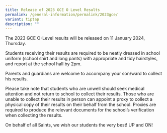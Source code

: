 ```yaml
---
title: Release of 2023 GCE O Level Results
permalink: /general-information/permalink/2023gce/
variant: tiptap
description: ""
---
```

<p></p><p>The 2023 GCE O-Level results will be released on 11 January 2024, Thursday.</p><p>Students receiving their results are required to be neatly dressed in school uniform (school shirt and long pants) with appropriate and tidy hairstyles, and report at the school hall by 2pm.</p><p>Parents and guardians are welcome to accompany your son/ward to collect his results.</p><p>Please take note that students who are unwell should seek medical attention and not return to school to collect their results. Those who are unable to collect their results in person can appoint a proxy to collect a physical copy of their results on their behalf from the school. Proxies are required to produce the relevant documents for the school’s verification when collecting the results.</p><p>On behalf of all Saints, we wish our students the very best! UP and ON!</p><p><br></p>